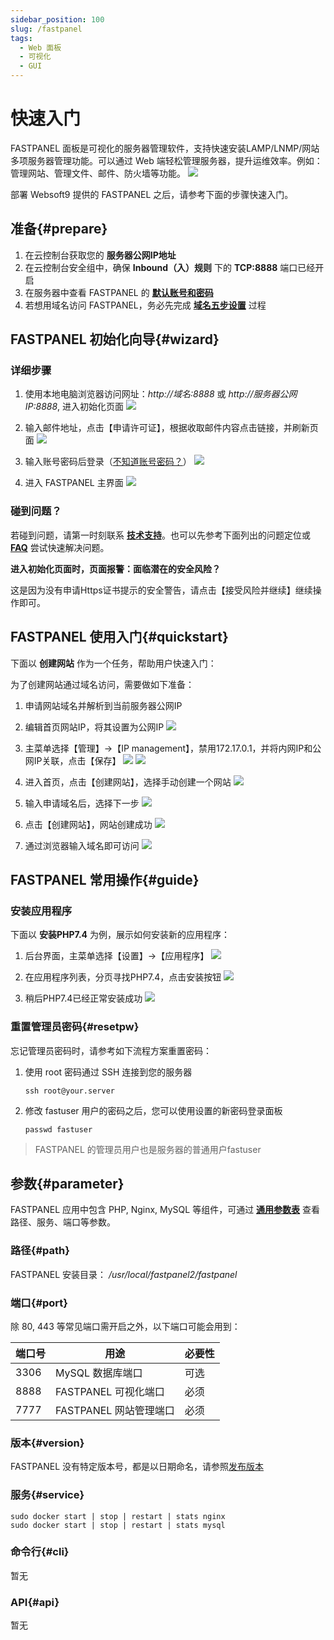 ```yaml
---
sidebar_position: 100
slug: /fastpanel
tags:
  - Web 面板
  - 可视化
  - GUI
---
```


# 快速入门

FASTPANEL 面板是可视化的服务器管理软件，支持快速安装LAMP/LNMP/网站多项服务器管理功能。可以通过 Web 端轻松管理服务器，提升运维效率。例如：管理网站、管理文件、邮件、防火墙等功能。
   ![](https://libs.websoft9.com/Websoft9/DocsPicture/zh/fastpanel/fastpanel-show-websoft9.png)
   
部署 Websoft9 提供的 FASTPANEL 之后，请参考下面的步骤快速入门。

## 准备{#prepare}

1. 在云控制台获取您的 **服务器公网IP地址** 
2. 在云控制台安全组中，确保 **Inbound（入）规则** 下的 **TCP:8888** 端口已经开启
3. 在服务器中查看 FASTPANEL 的 **[默认账号和密码](./user/credentials)**  
4. 若想用域名访问 FASTPANEL，务必先完成 **[域名五步设置](./administrator/domain_step)** 过程

## FASTPANEL 初始化向导{#wizard}

### 详细步骤

1. 使用本地电脑浏览器访问网址：*http://域名:8888* 或 *http://服务器公网IP:8888*, 进入初始化页面
   ![](https://libs.websoft9.com/Websoft9/DocsPicture/zh/fastpanel/fastpanel-init1-websoft9.png)

2. 输入邮件地址，点击【申请许可证】，根据收取邮件内容点击链接，并刷新页面
   ![](https://libs.websoft9.com/Websoft9/DocsPicture/zh/fastpanel/fastpanel-active1-websoft9.png)
   
3. 输入账号密码后登录（[不知道账号密码？](#账号密码)）
   ![](https://libs.websoft9.com/Websoft9/DocsPicture/zh/fastpanel/fastpanel-login-websoft9.png)
   
4. 进入 FASTPANEL 主界面
   ![](https://libs.websoft9.com/Websoft9/DocsPicture/zh/fastpanel/fastpanel-main-websoft9.png)
   
### 碰到问题？

若碰到问题，请第一时刻联系 **[技术支持](./helpdesk)**。也可以先参考下面列出的问题定位或  **[FAQ](./faq#setup)** 尝试快速解决问题。

**进入初始化页面时，页面报警：面临潜在的安全风险？**  

这是因为没有申请Https证书提示的安全警告，请点击【接受风险并继续】继续操作即可。

## FASTPANEL 使用入门{#quickstart}

下面以 **创建网站** 作为一个任务，帮助用户快速入门：

为了创建网站通过域名访问，需要做如下准备：
1. 申请网站域名并解析到当前服务器公网IP
2. 编辑首页网站IP，将其设置为公网IP
   ![](https://libs.websoft9.com/Websoft9/DocsPicture/zh/fastpanel/fastpanel-site01-websoft9.png)
   
3. 主菜单选择【管理】->【IP management】，禁用172.17.0.1，并将内网IP和公网IP关联，点击【保存】
   ![](https://libs.websoft9.com/Websoft9/DocsPicture/zh/fastpanel/fastpanel-site02-websoft9.png)
   ![](https://libs.websoft9.com/Websoft9/DocsPicture/zh/fastpanel/fastpanel-site03-websoft9.png)
   
4. 进入首页，点击【创建网站】，选择手动创建一个网站
   ![](https://libs.websoft9.com/Websoft9/DocsPicture/zh/fastpanel/fastpanel-site04-websoft9.png)
   
5. 输入申请域名后，选择下一步
   ![](https://libs.websoft9.com/Websoft9/DocsPicture/zh/fastpanel/fastpanel-site05-websoft9.png)
   
6. 点击【创建网站】，网站创建成功
   ![](https://libs.websoft9.com/Websoft9/DocsPicture/zh/fastpanel/fastpanel-site06-websoft9.png)

7. 通过浏览器输入域名即可访问
   ![](https://libs.websoft9.com/Websoft9/DocsPicture/zh/fastpanel/fastpanel-site07-websoft9.png)
   
## FASTPANEL 常用操作{#guide}

### 安装应用程序

下面以 **安装PHP7.4** 为例，展示如何安装新的应用程序：

1. 后台界面，主菜单选择【设置】->【应用程序】
   ![](https://libs.websoft9.com/Websoft9/DocsPicture/zh/fastpanel/fastpanel-install1-websoft9.png)
   
2. 在应用程序列表，分页寻找PHP7.4，点击安装按钮
   ![](https://libs.websoft9.com/Websoft9/DocsPicture/zh/fastpanel/fastpanel-install2-websoft9.png)
   
3. 稍后PHP7.4已经正常安装成功
   ![](https://libs.websoft9.com/Websoft9/DocsPicture/zh/fastpanel/fastpanel-install3-websoft9.png)
   
### 重置管理员密码{#resetpw}

忘记管理员密码时，请参考如下流程方案重置密码：  

1. 使用 root 密码通过 SSH 连接到您的服务器
   ```
   ssh root@your.server
   ```

2. 修改 fastuser 用户的密码之后，您可以使用设置的新密码登录面板
   ```
   passwd fastuser
   ```

 > FASTPANEL 的管理员用户也是服务器的普通用户fastuser

## 参数{#parameter}

FASTPANEL 应用中包含 PHP, Nginx, MySQL 等组件，可通过 **[通用参数表](./administrator/parameter)** 查看路径、服务、端口等参数。 

### 路径{#path}

FASTPANEL 安装目录： */usr/local/fastpanel2/fastpanel*    

### 端口{#port}

除 80, 443 等常见端口需开启之外，以下端口可能会用到：  

| 端口号 | 用途                                          | 必要性 |
| ------ | --------------------------------------------- | ------ |
| 3306   | MySQL 数据库端口 | 可选   |
| 8888   | FASTPANEL 可视化端口 | 必须   |
| 7777   | FASTPANEL 网站管理端口 | 必须   |

### 版本{#version}

FASTPANEL 没有特定版本号，都是以日期命名，请参照[发布版本](https://fastpanel.direct/changelog)

### 服务{#service}

```shell
sudo docker start | stop | restart | stats nginx
sudo docker start | stop | restart | stats mysql
```

### 命令行{#cli}

暂无

### API{#api}

暂无
